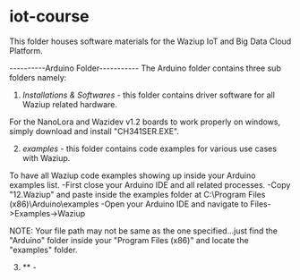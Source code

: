 # iot-course
This folder houses software materials for the Waziup IoT and Big Data Cloud Platform.

----------Arduino Folder-----------
The Arduino folder contains three sub folders namely:

1. *Installations & Softwares* - this folder contains driver software for all Waziup related hardware.

For the NanoLora and Wazidev v1.2 boards to work properly on windows, simply download and install "CH341SER.EXE".

2. *examples* - this folder contains code examples for various use cases with Waziup.

To have all Waziup code examples showing up inside your Arduino examples list.
-First close your Arduino IDE and all related processes.
-Copy "12.Waziup" and paste inside the examples folder at C:\Program Files (x86)\Arduino\examples
-Open your Arduino IDE and navigate to Files->Examples->Waziup

NOTE: Your file path may not be same as the one specified...just find the "Arduino" folder inside your
"Program Files (x86)" and locate the "examples" folder.

3. ** - 